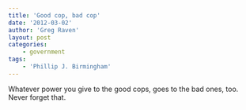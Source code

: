 ```yaml
---
title: 'Good cop, bad cop'
date: '2012-03-02'
author: 'Greg Raven'
layout: post
categories:
    - government
tags:
    - 'Phillip J. Birmingham'
---
```


Whatever power you give to the good cops, goes to the bad ones, too. Never forget that.